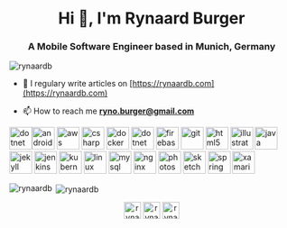 <h1 align="center">Hi 👋, I'm Rynaard Burger</h1>
<h3 align="center">A Mobile Software Engineer based in Munich, Germany</h3>

<p align="left"> <img src="https://komarev.com/ghpvc/?username=rynaardb" alt="rynaardb" /> </p>

- 📝 I regulary write articles on [https://rynaardb.com](https://rynaardb.com)

- 📫 How to reach me **ryno.burger@gmail.com**

<p align="left"><img src="https://devicons.github.io/devicon/devicon.git/icons/swift/swift-original-wordmark.svg" alt="dotnet" width="40" height="40"/><img src="https://devicons.github.io/devicon/devicon.git/icons/android/android-original-wordmark.svg" alt="android" width="40" height="40"/> <img src="https://devicons.github.io/devicon/devicon.git/icons/amazonwebservices/amazonwebservices-original-wordmark.svg" alt="aws" width="40" height="40"/> <img src="https://devicons.github.io/devicon/devicon.git/icons/csharp/csharp-original.svg" alt="csharp" width="40" height="40"/> <img src="https://devicons.github.io/devicon/devicon.git/icons/docker/docker-original-wordmark.svg" alt="docker" width="40" height="40"/> <img src="https://devicons.github.io/devicon/devicon.git/icons/dot-net/dot-net-original-wordmark.svg" alt="dotnet" width="40" height="40"/> <img src="https://www.vectorlogo.zone/logos/firebase/firebase-icon.svg" alt="firebase" width="40" height="40"/> <img src="https://www.vectorlogo.zone/logos/git-scm/git-scm-icon.svg" alt="git" width="40" height="40"/> <img src="https://devicons.github.io/devicon/devicon.git/icons/html5/html5-original-wordmark.svg" alt="html5" width="40" height="40"/> <img src="https://www.vectorlogo.zone/logos/adobe_illustrator/adobe_illustrator-icon.svg" alt="illustrator" width="40" height="40"/> <img src="https://devicons.github.io/devicon/devicon.git/icons/java/java-original-wordmark.svg" alt="java" width="40" height="40"/> <img src="https://www.vectorlogo.zone/logos/jekyllrb/jekyllrb-icon.svg" alt="jekyll" width="40" height="40"/> <img src="https://www.vectorlogo.zone/logos/jenkins/jenkins-icon.svg" alt="jenkins" width="40" height="40"/> <img src="https://www.vectorlogo.zone/logos/kubernetes/kubernetes-icon.svg" alt="kubernetes" width="40" height="40"/> <img src="https://devicons.github.io/devicon/devicon.git/icons/linux/linux-original.svg" alt="linux" width="40" height="40"/> <img src="https://devicons.github.io/devicon/devicon.git/icons/mysql/mysql-original-wordmark.svg" alt="mysql" width="40" height="40"/> <img src="https://devicons.github.io/devicon/devicon.git/icons/nginx/nginx-original.svg" alt="nginx" width="40" height="40"/> <img src="https://devicons.github.io/devicon/devicon.git/icons/photoshop/photoshop-plain.svg" alt="photoshop" width="40" height="40"/> <img src="https://www.vectorlogo.zone/logos/sketchapp/sketchapp-icon.svg" alt="sketch" width="40" height="40"/> <img src="https://www.vectorlogo.zone/logos/springio/springio-icon.svg" alt="spring" width="40" height="40"/> <img src="https://raw.githubusercontent.com/detain/svg-logos/780f25886640cef088af994181646db2f6b1a3f8/svg/xamarin.svg" alt="xamarin" width="40" height="40"/></p><p><img align="left" src="https://github-readme-stats.vercel.app/api/top-langs/?username=rynaardb&layout=compact&hide=html" alt="rynaardb" /></p>

<p>&nbsp;<img align="center" src="https://github-readme-stats.vercel.app/api?username=rynaardb&show_icons=true" alt="rynaardb" /></p>

<p align="center">
<a href="https://twitter.com/rynaardb" target="blank"><img align="center" src="https://cdn.jsdelivr.net/npm/simple-icons@3.0.1/icons/twitter.svg" alt="rynaardb" height="30" width="30" /></a>
<a href="https://linkedin.com/in/rynaard_burger" target="blank"><img align="center" src="https://cdn.jsdelivr.net/npm/simple-icons@3.0.1/icons/linkedin.svg" alt="rynaard_burger" height="30" width="30" /></a>
<a href="https://instagram.com/rynaardb_dev" target="blank"><img align="center" src="https://cdn.jsdelivr.net/npm/simple-icons@3.0.1/icons/instagram.svg" alt="rynaardb_dev" height="30" width="30" /></a>
</p>

